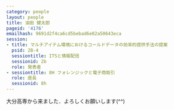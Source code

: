 ```yaml
---
category: people
layout: people
title: 油田 健太郎
pageid: '4176'
emailhash: 9691d2f4ca6cd5bebad6e02a50643eca
session:
- title: マルチアイテム環境におけるコールドデータの効率的提供手法の提案
  psid: 2B-4
  sessiontitle: ITSと情報配信
  sessionid: 2b
  role: 発表者
- sessiontitle: 8H フォレンジックと電子商取引
  role: 座長
  sessionid: 8h
---
```

大分高専から来ました．よろしくお願いします(^^)